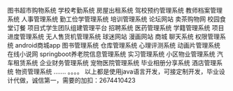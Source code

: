 图书超市购物系统
学校考勤系统
房屋出租系统
驾校预约管理系统
教师档案管理系统
人事管理系统
勤工俭学管理系统
培训管理系统
论坛网站
卖茶购物网
校园食堂订餐
项目式学生团队组建管理平台
招聘系统
医药管理系统
学籍管理系统
项目进度管理系统
无人售货机管理系统
球迷网站
漫画网站
商城
聊天系统
权限管理系统
android商城app
图书管理系统
仓库管理系统
心理评测系统
动画片管理系统
在线小说网
springboot养老院信息管理系统
实习管理系统
小区物业管理系统
汽车租赁系统
企业财务管理系统
宠物医院管理系统
毕业相册分享系统
酒店管理系统
物资管理系统
.......
。。。。
以上都是使用java语言开发，可接定制开发，毕业设计代做，诚信第一，需要的加扣：2674410423
